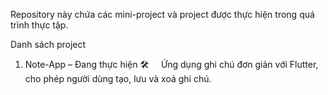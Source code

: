 Repository này chứa các mini-project và project được thực hiện trong quá trình thực tập.

Danh sách project
1. Note-App – Đang thực hiện 🛠
    Ứng dụng ghi chú đơn giản với Flutter, cho phép người dùng tạo, lưu và xoá ghi chú.
